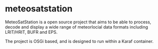 # meteosatstation
MeteoSatStation is a open source project that aims to be able to process, decode and display a wide range of meteorlocial data formats including LRIT/HRIT, BUFR and EPS.

The project is OSGi based, and is designed to run within a Karaf container.


